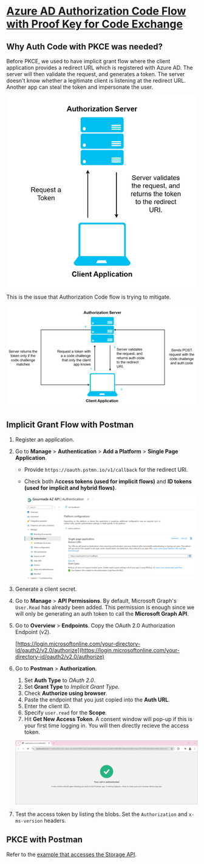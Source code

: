 # [Azure AD Authorization Code Flow with Proof Key for Code Exchange](https://www.youtube.com/watch?v=FCmr2B8WaM8)

## Why Auth Code with PKCE was needed?

Before PKCE, we used to have implicit grant flow where the client application provides a redirect URL which is registered with Azure AD. The server will then validate the request, and generates a token. The server doesn't know whether a legitimate client is listening at the redirect URL. Another app can steal the token and impersonate the user.

![Implicit Grant Flow](assets/08-implicit-vs-auth-code/01-implicit-grant-flow.png)

This is the issue that Authorization Code flow is trying to mitigate.

![Authorization Code Flow](assets/08-implicit-vs-auth-code/02-authorization-code-flow.png)

## Implicit Grant Flow with Postman

1. Register an application.
2. Go to **Manage** > **Authentication** > **Add a Platform** > **Single Page Application**.

   - Provide `https://oauth.pstmn.io/v1/callback` for the redirect URI.
   - Check both A**ccess tokens (used for implicit flows)** and **ID tokens (used for implicit and hybrid flows)**.

     ![Platform Configuration](assets/08-implicit-vs-auth-code/03-app-reg-auth.png)

3. Generate a client secret.
4. Go to **Manage** > **API Permissions**. By default, Microsoft Graph's `User.Read` has already been added. This permission is enough since we will only be generating an auth token to call the **Microsoft Graph API**.

5. Go to **Overview** > **Endpoints**. Copy the OAuth 2.0 Authorization Endpoint (v2).

   [https://login.microsoftonline.com/your-directory-id/oauth2/v2.0/authorize](https://login.microsoftonline.com/your-directory-id/oauth2/v2.0/authorize)

6. Go to **Postman** > **Authorization**.

   1. Set **Auth Type** to _OAuth 2.0_.
   2. Set **Grant Type** to _Implicit Grant Type_.
   3. Check **Authorize using browser**.
   4. Paste the endpoint that you just copied into the **Auth URL**.
   5. Enter the client ID.
   6. Specify `user.read` for the **Scope**.
   7. Hit **Get New Access Token**. A consent window will pop-up if this is your first time logging in. You will then directly recieve the access token.

   ![Access Token from Implicit Grant Flow](assets/08-implicit-vs-auth-code/04-access-token-implicit.png)

7. Test the access token by listing the blobs. Set the `Authorization` and `x-ms-version` headers.

## PKCE with Postman

Refer to the [example that accesses the Storage API](./09-storage-account-auth.md).
